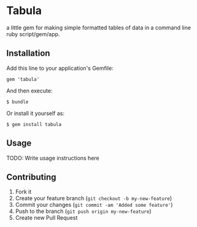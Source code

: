 # Tabula

a little gem for making simple formatted tables of data in a command line ruby script/gem/app.

## Installation

Add this line to your application's Gemfile:

    gem 'tabula'

And then execute:

    $ bundle

Or install it yourself as:

    $ gem install tabula

## Usage

TODO: Write usage instructions here

## Contributing

1. Fork it
2. Create your feature branch (`git checkout -b my-new-feature`)
3. Commit your changes (`git commit -am 'Added some feature'`)
4. Push to the branch (`git push origin my-new-feature`)
5. Create new Pull Request
